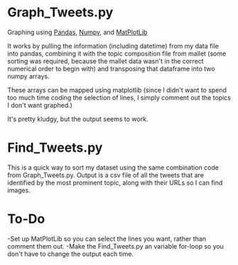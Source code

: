 
# Graph_Tweets.py
Graphing using [Pandas](http://pandas.pydata.org/), [Numpy](http://www.numpy.org/), and [MatPlotLib](https://matplotlib.org/)

It works by pulling the information (including datetime) from my data file into pandas, combining it with the topic composition file from mallet (some sorting was required, because the mallet data wasn't in the correct numerical order to begin with) and transposing that dataframe into two numpy arrays. 

These arrays can be mapped using matplotlib (since I didn't want to spend too much time coding the selection of lines, I simply comment out the topics I don't want graphed.)

It's pretty kludgy, but the output seems to work.

# Find_Tweets.py

This is a quick way to sort my dataset using the same combination code from Graph_Tweets.py. Output is a csv file of all the tweets that are identified by the most prominent topic, along with their URLs so I can find images. 

# To-Do

-Set up MatPlotLib so you can select the lines you want, rather than comment them out.
-Make the Find_Tweets.py an variable for-loop so you don't have to change the output each time.

